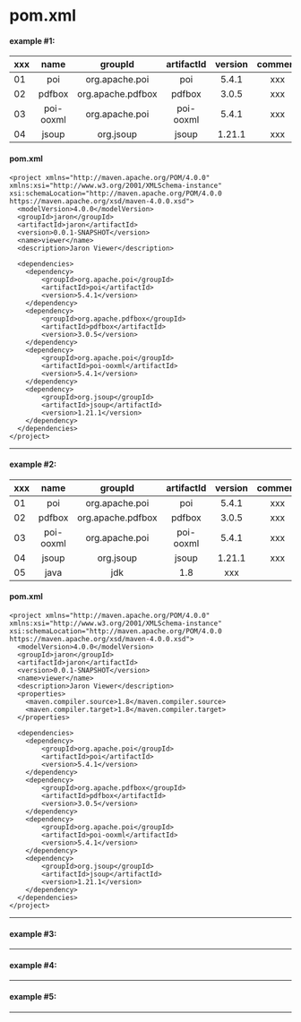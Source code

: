 # pom.xml

#### example #1:

| xxx | name | groupId | artifactId | version | comment |
|  -  | :-: | :-: |  :-: | :-: | :-: |
| 01 | poi | org.apache.poi | poi | 5.4.1 | xxx |
| 02 | pdfbox | org.apache.pdfbox | pdfbox | 3.0.5 | xxx |
| 03 | poi-ooxml | org.apache.poi | poi-ooxml | 5.4.1 | xxx |
| 04 | jsoup | org.jsoup | jsoup | 1.21.1 | xxx |

#### pom.xml

````
<project xmlns="http://maven.apache.org/POM/4.0.0" xmlns:xsi="http://www.w3.org/2001/XMLSchema-instance" xsi:schemaLocation="http://maven.apache.org/POM/4.0.0 https://maven.apache.org/xsd/maven-4.0.0.xsd">
  <modelVersion>4.0.0</modelVersion>
  <groupId>jaron</groupId>
  <artifactId>jaron</artifactId>
  <version>0.0.1-SNAPSHOT</version>
  <name>viewer</name>
  <description>Jaron Viewer</description>

  <dependencies>
  	<dependency>
  		<groupId>org.apache.poi</groupId>
  		<artifactId>poi</artifactId>
  		<version>5.4.1</version>
  	</dependency>
  	<dependency>
  		<groupId>org.apache.pdfbox</groupId>
  		<artifactId>pdfbox</artifactId>
  		<version>3.0.5</version>
  	</dependency>
  	<dependency>
  		<groupId>org.apache.poi</groupId>
  		<artifactId>poi-ooxml</artifactId>
  		<version>5.4.1</version>
  	</dependency>
  	<dependency>
  		<groupId>org.jsoup</groupId>
  		<artifactId>jsoup</artifactId>
  		<version>1.21.1</version>
  	</dependency>
  </dependencies>
</project>
````
------

#### example #2:

| xxx | name | groupId | artifactId | version | comment |
|  -  | :-: | :-: |  :-: | :-: | :-: |
| 01 | poi | org.apache.poi | poi | 5.4.1 | xxx |
| 02 | pdfbox | org.apache.pdfbox | pdfbox | 3.0.5 | xxx |
| 03 | poi-ooxml | org.apache.poi | poi-ooxml | 5.4.1 | xxx |
| 04 | jsoup | org.jsoup | jsoup | 1.21.1 | xxx |
| 05 | java | jdk | 1.8| xxx |

#### pom.xml

````
<project xmlns="http://maven.apache.org/POM/4.0.0" xmlns:xsi="http://www.w3.org/2001/XMLSchema-instance" xsi:schemaLocation="http://maven.apache.org/POM/4.0.0 https://maven.apache.org/xsd/maven-4.0.0.xsd">
  <modelVersion>4.0.0</modelVersion>
  <groupId>jaron</groupId>
  <artifactId>jaron</artifactId>
  <version>0.0.1-SNAPSHOT</version>
  <name>viewer</name>
  <description>Jaron Viewer</description>
  <properties>
    <maven.compiler.source>1.8</maven.compiler.source>
    <maven.compiler.target>1.8</maven.compiler.target>
  </properties>
  
  <dependencies>
  	<dependency>
  		<groupId>org.apache.poi</groupId>
  		<artifactId>poi</artifactId>
  		<version>5.4.1</version>
  	</dependency>
  	<dependency>
  		<groupId>org.apache.pdfbox</groupId>
  		<artifactId>pdfbox</artifactId>
  		<version>3.0.5</version>
  	</dependency>
  	<dependency>
  		<groupId>org.apache.poi</groupId>
  		<artifactId>poi-ooxml</artifactId>
  		<version>5.4.1</version>
  	</dependency>
  	<dependency>
  		<groupId>org.jsoup</groupId>
  		<artifactId>jsoup</artifactId>
  		<version>1.21.1</version>
  	</dependency>
  </dependencies>
</project>
````

------

#### example #3:

------

#### example #4:

------

#### example #5:

------
